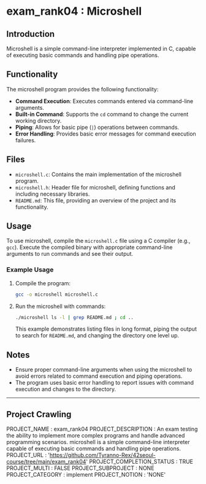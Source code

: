 
# exam_rank04 : Microshell

## Introduction

Microshell is a simple command-line interpreter implemented in C, capable of executing basic commands and handling pipe operations.

## Functionality

The microshell program provides the following functionality:

- **Command Execution**: Executes commands entered via command-line arguments.
- **Built-in Command**: Supports the `cd` command to change the current working directory.
- **Piping**: Allows for basic pipe (`|`) operations between commands.
- **Error Handling**: Provides basic error messages for command execution failures.

## Files

- `microshell.c`: Contains the main implementation of the microshell program.
- `microshell.h`: Header file for microshell, defining functions and including necessary libraries.
- `README.md`: This file, providing an overview of the project and its functionality.

## Usage

To use microshell, compile the `microshell.c` file using a C compiler (e.g., `gcc`). Execute the compiled binary with appropriate command-line arguments to run commands and see their output.

### Example Usage

1. Compile the program:
   ```bash
   gcc -o microshell microshell.c
   ```

2. Run the microshell with commands:
   ```bash
   ./microshell ls -l | grep README.md ; cd ..
   ```

   This example demonstrates listing files in long format, piping the output to search for `README.md`, and changing the directory one level up.

## Notes

- Ensure proper command-line arguments when using the microshell to avoid errors related to command execution and piping operations.
- The program uses basic error handling to report issues with command execution and changes to the directory.

---

## Project Crawling
PROJECT_NAME : exam_rank04
PROJECT_DESCRIPTION : An exam testing the ability to implement more complex programs and handle advanced programming scenarios. microshell is a simple command-line interpreter capable of executing basic commands and handling pipe operations.
PROJECT_URL : 'https://github.com/Tyranno-Rex/42seoul-course/tree/main/exam_rank04'
PROJECT_COMPLETION_STATUS : TRUE
PROJECT_MULTI : FALSE
PROJECT_SUBPROJECT : NONE
PROJECT_CATEGORY : implement
PROJECT_NOTION : 'NONE'

